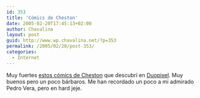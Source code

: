 ```yaml
---
id: 353
title: 'Cómics de Cheston'
date: 2005-02-20T17:45:13+02:00
author: Chavalina
layout: post
guid: http://www.wp.chavalina.net/?p=353
permalink: /2005/02/20/post-353/
categories:
  - Internet
---
```

Muy fuertes <a href="http://cheston.com/pbf/archive.html" target="_blank">estos cómics de Cheston</a> que descubrí en <a href="http://blog.duopixel.com/archives/000215.html" target="_blank">Duopixel</a>. Muy buenos pero un poco bárbaros. Me han recordado un poco a mi admirado Pedro Vera, pero en hard jeje.